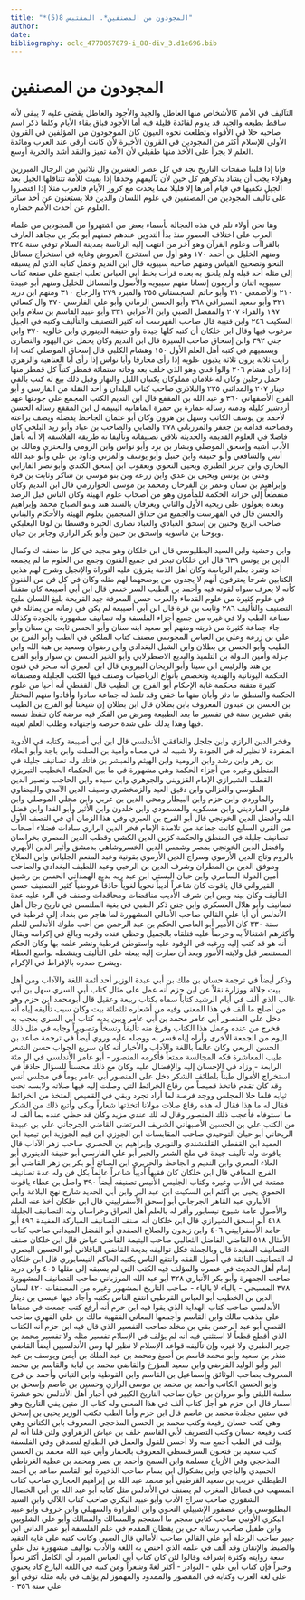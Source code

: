 ```yaml
---
title: "*المجودون من المصنفين*. المقتبس 8(5)"
author: 
date: 
bibliography: oclc_4770057679-i_88-div_3.d1e696.bib
---
```




#  المجودون من المصنفين 


 التآليف في الأمم كالأشخاص منها العاطل والجيد والأجود والعاطل يقضى عليه لا يبقى لأنه ساقط بطبعه والجيد قد يدوم لفائدة قليلة فيه أما الأجود فباق بقاء الأيام وكلما ذكر اسم صاحبه حلا في الأفواه وتطلعت نحوه العيون كان الموجودون من المؤلفين في القرون الأولى للإسلام أكثر من المجودين في القرون الأخيرة لأن كانت أرقى عند العرب ومائدة العلم لا يجرأ على الأخذ منها طفيلي لأن الأمة تميز والنقد أشد والحرية أوسع. 

 فإنا إذا قلبنا صفحات التاريخ نجد في كل عصر العشرين وال  ثلاثين  من الرجال المبرزين وهؤلاء يجب أن يشاد بذكرهم كل حين لأن تآليفهم وحدها إذا بقيت للأمة تتناقلها الجيل بعد الجيل تكفيها في قيام أمرها إلا قليلا مما يحدث مع كرور الأيام فالعرب مثلا إذا اقتصروا على تأليف المجودين من المصنفين في علوم اللسان والدين فلا يستغنون عن أخذ سائر العلوم عن أحدث الأمم حضارة. 

 وها نحن أولاء نلم في هذه العجالة بأسماء بعض من اشتهروا من المجودين من علماء العرب على اختلاف العصور منذ بدأ التدوين عندهم فمنهم أبو بكر بن مجاهد العارف بالقراآت وعلوم القرآن وهو آخر من انتهت إليه الرئاسة بمدينة السلام توفي سنة  ٣٢٤  ومنهم الخليل بن أحمد  ١٧٠  وهو أول من استخرج العروض وغاية في استخراج مسائل النحو وتصحيح القياس ومنهم صاحبه سيبويه قال ابن النديم وعمل كتابه الذي لم يسبقه إلى مثله  أحد  قبله ولم يلحق به بعده قرأت بخط أبي العباس ثعلب اجتمع على صنعة كتاب سيبويه  اثنان  و  أربعون  إنسانا منهم سيبويه والأصول والمسائل للخليل ومنهم أبو عبيدة  ٢١٠  والأصمعي  ٢١٠  وأبو حاتم السجستاني  ٢٥٥  والمبرد  ٢٧٩  والزجاج  ٣١٠  ومنهم ابن دريد  ٣٢١  وأبو سعيد السيرافي  ٣٦٨  وأبو الحسن الرماني وأبو علي الفارسي  ٣٧٠  وال كسائي  ١٩٧  والفراء  ٢٠٧  والمفضل الضبي وابن الأعرابي  ٣٣١  وأبو عبيد القاسم بن سلام وابن السكيت  ٢٤٦  وابن قتيبة قال صاحب الفهرست أنه كثير التصنيف والتأليف وكتبه في الجيل مرغوب فيها وقال ابن خلكان أن كتبه كلها جيدة واو حنيفة الدينوري وابن خالويه  ٣٧٠  وابن جني  ٣٩٢  وابن إسحاق صاحب السيرة قال ابن النديم وكان يحمل عن اليهود والنصارى ويسميهم في كتبه أهل العلم الأول  ١٥٠  وهشام الكلبي قال إسحاق الموصلي كنت إذا رأيت  ثلاثة  يرون  ثلاثة  يذبون علويه إذا رأى مخارقا وأبا نواس إذا   رأى أبا العتاهية والزهري إذا رأى هشام  ٢٠٦  والوا قدي وهو الذي خلف بعد وفاته  ستمائة  فمطر كتباً كل قمطر منها حمل رجلين وكان له غلامان مملوكان يكتبان الليل والنهار وقبل ذلك بيع له كتب بألفي دينار  ٢٠٧  والمدائني  ٢٢٥  والبلاذري صاحب كتاب البلدان و  أحد  النقلة من الفارسي و  أبو الفرج الأصفهاني  ٣٦٠  و  عبد الله  بن المقفع  قال ابن النديم الكتب المجمع على جودتها عهد أزدشير كليلة ودمنة رسالة عمارة بن حمزة الماهانية اليتيمة ل  ابن المقفع  رسالة الحسن لأحمد بن يوسف الكاتب وسهل بن هرون وكان أبو عثمان  الجاحظ  يفضله ويصف براعته وفصاحته قدامه بن جعفر والمرزباني  ٣٧٨  والصابي والصاحب بن عباد وأبو زيد البلخي كان فاضلا في العلوم القديمة والحديثة تلاقي تصنيفاته وتأليفا ته طريقة الفلاسفة إلا أنه بأهل الأدب أشبه وإسحق الموصلي وبشار بن برد وأبو نواس وابن الرومي والبحتري ومالك بن أنس والشافعي وأبو حنيفة وابن حنبل وأبو يوسف والمزني وداود بن علي وأبو عبد الله البخاري وابن جرير الطبري ويحيى النحوي ويعقوب ابن إسحق الكندي وأبو نصر الفارابي ومتى بن يونس ويحيى بن عدي وابن زرعه وبن بنو موسى بن شاكر وثابت بن قرة وإبراهيم بن سنان وعمر بن الفرخان ومحمد بن موسى الخوارزمي قال ابن النديم وكان منقطعاً إلى خزانة الحكمة للمأمون وهو من أصحاب علوم الهيئة وكان الناس قبل الرصد وبعده يعولون على زيجيه الأول والثاني ويعرفان بالسند هند وبنو الصباح محمد وإبراهيم والحسن قال في الفهرست والجميع من حذاق المنجمين بعلوم الهيئة والأحكام والبتاني صاحب الزيج وحنين بن إسحق العبادي والعباد نصارى الحيرة وقسطا بن لوقا البعلبكي ويوحنا بن ماسويه وإسحق بن حنين وأبو بكر الرازي وجابر بن حيان. 

 وابن وحشية وابن السيد البطليوسي قال ابن خلكان وهو مجيد في كل ما صنفه ك وكمال الدين بن يونس  ٦٣٩  قال ابن خلكان تبحر في جميع الفنون وجمع من العلوم ما لم يجمعه  أحد  وتفرد بعلم الرياضة وكان أهل الذمة يقرؤن عليه التوراة والإنجيل وشرح لهم هذين الكتابين شرحا يعترفون أنهم لا يجدون من يوضحهما لهم مثله وكان في كل فن من الفنون كأنه لا يعرف سواه لقوته فيه وأحمد بن الطيب السر خسي قال ابن أبي أصيبعة كان متفنناً في علوم كثيرة من علوم القدماء والعرب حسن المعرفة جيد القريحة بليغ اللسان مليح   التصنيف والتأليف  ٢٨٦  وثابت بن قرة قال ابن أبي أصيبعة لم يكن في زمانه من يماثله في صناعة الطب ولا في غيره من جميع أجزاء الفلسفة وله تصانيف مشهورة بالجودة وكذلك جاء جماعة كثيرة من ذريته ومنهم أبو سعيد ابنه سنان وأبو الحسن ثابت بن سنان وأبو علي بن زرعة وعلي بن العباس المجوسي مصنف كتاب الملكي في الطب وأبو الفرج بن الطيب وأبو الحسن بن بطلان وابن الشبل البغدادي وابن رضوان وسعيد بن هبة الله وابن جزلة وأمين الدولة بن التلميذ والبديع الاصطرلابي وأبو الخير الحسن بن سوار وأبو الفرج بن هند والرئيس ابن سينا وأبو الريحان البيروني قال ابن العبري أنه مبحر في فنون الحكمة اليونانية والهندية وتخصص بأنواع الرياضيات وصنف فيها الكتب الجليلة ومصنفاته كثيرة متقنة محكمة غاية الإحكام أبو الفرج بن الطيب قال القفطي أنه أحيا من علوم الحكمة والمنطق ما دثر وأبان منها ما خفي وقد تلمذ له جماعة سادوا وأفادوا منهم المختار بن الحسن بن عبدون المعروف بابن بطلان قال ابن بطلان إن شيخنا أبو الفرج بن الطيب بقي  عشرين  سنة في تفسير ما بعد الطبيعة ومرض من الفكر فيه مرضة كان تلفظ نفسه فيها وهذا يدلك على شدة حرصه واجتهاده وطلب العلم لعينه. 

 وفخر الدين الرازي وابن جلجل والغافقي الأندلسي قال ابن أبي أصيبعة وكتابه في الأدوية المفردة لا نظير له في الجودة ولا شبيه له في معناه وأمية بن الصلت وابن باجة وأبو العلاء بن زهر وابن رشد وابن الرومية وابن الهيثم والمبشر بن فاتك وله تصانيف جليلة في المنطق وغيره من أجزاء الحكمة وهي مشهورة في ما بين الحكماء الخطيب التبريزي القطب الشيرازي الإمام القزويني والجوهري وابن سيده وابن الحاجب ونصير الدين الطوسي والغزالي وابن دقيق العيد والزمخشري وسيف الدين الآمدي والبيضاوي والماوردي وابن حزم وابن البيطار ومحي الدين بن عربي وابن مجلي الموصلي وابن فلوس المارديني وابن مسكويه والمسعودي وابن خلدون وابن الأثير وأبو الفدا وابن فضل الله وأفضل الدين الخونجي قال أبو الفرج بن العبري وفي هذا الزمان أي في النصف الأول من القرن السابع كانت جماعة من تلامذة الإمام فخر الدين الرازي سادات فضلاء أصحاب تصانيف جليلة في المنطق والحكمة كزين الدين الكشي وقطب الدين المصري بخراسان وافضل الدين الخونجي بمصر وشمس الدين الخسروشاهي بدمشق وأثير الدين   الأبهري بالروم وتاج الدين الأرموي وسراج الدين الأرموي بقونية وعبد المنعم الجلياني وابن الصلاح وموفق الدين بن المطران وشرف الدين بن الرحبي وعبد اللطيف البغدادي والصاحب أمين الدولة السامري وابن حيان البستي ابن عبد ربه بديع الهمداني الحسن بن رشيق القيرواني قال ياقوت كان شاعراً أديباً نحوياً لغوياً حاذقاً عروضياً كثير التصنيف حسن التأليف وكان بينه وبين ابن شرف الأديب مناقضات ومحاقدات وصنف في الرد عليه عدة تصانيف وأبو هلال العسكري وابن جني ذكر الضبي في بغية الملتمس في تاريخ رجال أهل الأندلس أن أبا علي القالي صاحب الأمالي المشهورة لما هاجر من بغداد إلى قرطبة في سنة  ٣٣٠  كان الأمير أبو العاصي الحكم بن عبد الرحمن من أحب ملوك الأندلس للعلم وأكثرهم اشتغالاً به وحرصاً عليه فتلقاه بالجميل وحظي عنده وقربه وبالغ في إكرامه ويقال أنه هو قد كتب إليه ورغبه في الوفود عليه واستوطن قرطبة ونشر علمه بها وكان الحكم المستنصر قبل ولايته الأمور وبعد أن صارت إليه يبعثه على التأليف وينشطه بواسع العطاء ويشرح صدره بالإفراط في الإكرام. 

 وذكر أيضاً في ترجمة حسان بن ملك بن أبي عبدة الوزير  أحد  أئمة اللغة والآداب ومن أهل بيت جلالة ووزارة نقلاً عن ابن حزم أنه عمل على مثال كتاب أبي السري سهل بن أبي غالب الذي  ألف  في أيام الرشيد كتاباً سماه بكتاب ربيعة وعقيل قال أبومحمد ابن حزم وهو من أصلح ما  ألف  في هذا المعنى وفيه من أشعاره  ثلثمائة  بيت وكان سبب تأليفه إياه أنه دخل على المنصور أبي عامر محمد بن أبي عامر وبين يديه كتاب أبي السري بعجب به فخرج من عنده وعمل هذا الكتاب وفرغ منه تأليفاً ونسخاً وتصويراً وجابه في مثل ذلك اليوم من الجمعة الأخرى وأراه إياه فسر به ووصله عليه وروي أيضاً في ترجمة صاعد بن الحسن الربعي وكان عالماً باللغة والآداب والأخبار أنه كان سريع الجواب حسن الشعر طيب المعاشرة فكه المجالسة ممتعاً فأكرمه المنصور - أبو عامر الأندلسي في ال  مئة  الرابعة - وزاد في الإحسان إليه والإفضال عليه وكان مع ذلك محسناً للسؤال حاذقاً في استخراج الأموال طبناً بلطائف الشكر دخل على المنصور أبي عامر يوماً في مجلس أنس وقد كان تقدم فاتخذ قميصاً من رقاع الخرائط التي وصلت إليه فيها صلاته ولابسه تحت ثيابه فلما خلا المجلس ووجد فرصة لما أراد تجرد وبقي في القميص المتخذ من الخرائط فقال له ما   هذا فقال له هذه رقاع صلات مولانا اتخذتها شعاراً وبكى وأتبع ذلك من الشكر ما استوفاه فأعجب ذلك المنصور وقال له لك عندي مزيد وكان قد حظي عنده بما  ألف  له من الكتب علي بن الحسين الأصبهاني الشريف المرتضى القاضي الجرجاني علي بن عبيدة الريحاني أبو حيان التوحيدي صاحب المقابسات ابن الجوزي ابن قيم الجوزية ابن تيمية ابن العميد ابن القفطي القلقشندي والنويري وإبراهيم بن الحصري صاحب زهر الآداب قال ياقوت وله تآليف جيدة في ملح الشعر والخبر أبو علي الفارسي أبو حنيفة الدينوري أبو العلاء المعري وابن النديم و  الجاحظ  والحريري ابن الصائغ أبو بكر بن زهر القاضي أبو الفرج المعافي قال ابن خلكان كان فقيهاً أديباً شاعراً عالماً بكل فن وله عدة تصانيف ممتعة في الأدب وغيره وكتاب الجليس الأنيس تصنيفه أيضاً  ٣٩٠  واصل بن عطاء ياقوت الحموي يحيى بن أكثم ابن السكيت ابن عبد البر وابن أبي الحديد شارح نهج البلاغة وابن الأنباري عبد القاهر الجرجاني أبو إسحق الأسفراييني قال ابن خلكان أخذ عنه العلم والأصول عامة شيوخ نيسابور وأقر له بالعلم أهل العراق وخراسان وله التصانيف الجليلة  ٤١٨  أبو إسحق الشيرازي قال ابن خلكان أنه صنف التصانيف المباركة المفيدة  ٤٩٦  أبو حامد الأسفراييني  ٤٠٦  وابن زيدون والصلاح الصفدي أبو الفضل الميداني صاحب كتاب الأمثال  ٥١٨  القاضي الفاضل الثعالبي صاحب اليتيمة القاضي عياض قال ابن خلكان صنف التصانيف المفيدة قال وبالجملة فكل تواليفه بديعة القاضي الباقلاني أبو الحسين البصري له التصانيف النائقة في أصول الفقه وانتفع الناس بكتبه الحاكم النيسابوري قال ابن خلكان إمام أهل الحديث في عصره والمؤلف فيه الكتب التي لم يسبقه إلى مثلها  ٤٠٥  وابن دريد صاحب الجمهرة وأبو بكر الأنباري  ٣٢٨  أبو عبد الله المرزباني صاحب التصانيف المشهورة  ٣٧٨  المسبحي - بالباء لا بالياء - صاحب التاريخ المشهور وغيره من المصنفات  ٤٢٠  لسان الدين بن الخطيب أبو العباس القرطبي انتفع الناس بكتبه وأجاد فيها عيسى بن دينار الأندلسي صاحب كتاب الهداية الذي يقوا فيه ابن حزم أنه أرفع كتب جمعت في معناها على مذهب مالك وابن القاسم وأجمعها المعاني الفقهية مالك بن علي الفهري صاحب القصي أبو عبد الرحمن بقي بن مخلد صاحب التفسير الذي قال فيه ابن حزم أنه الكتاب الذي أقطع قطعاً لا استثني فيه أنه لم يؤلف في الإسلام تفسير مثله ولا تفسير محمد بن   جرير الطبري ولا غيره وإن تآليفه قواعد الإسلام لا نظير لها ومن الأندلسيين أيضاً القاضي منذر بن سعيد وأبو محمد قاسم بن أصبغ ومحمد بن عبد الملك بن أيمن ويوسف بن عبد البر وأبو الوليد الفرضي وابن سعيد المؤرخ والقاضي محمد بن لبابة والقاسم بن محمد المعروف بصاحب الوثائق وإسماعيل بن القاسم وابن القوطية وابن التياني وأحمد بن فرج وأبو الحسن الكاتب وأحمد بن محمد بن موسى الرازي وحسين بن عاصم وإسحق بن سلمة الليثي وأبو مروان بن حيان صاحب التاريخ الكبير في أخبار أهل الأندلس نحو  عشرة  أسفار قال ابن حزم هو أجل كتاب  ألف  في هذا المعنى وله كتاب ال  متين  يفي التاريخ وهو في  ستين  مجلدة محمد بن عاصم قال ابن حزم وأما الطب فكتب الوزير يحيى بن إسحق وهي كتب حسان رفيعة وكتب محمد بن الحسن المذحجي المعروف بابن الكتاني وهي كتب رفيعة حسان وكتب التصريف لأبي القاسم خلف بن عياش الزهراوي ولئن قلنا أنه لم يؤلف في الطب أجمع منه ولا أحسن للقول والعمل في الطبائع لنصدقن وفي الفلسفة كتب سعيد بن فتحون السرقسطي المعروف بالحمار وأبي عبد الله محمد بن الحسن المذحجي وفي الأزياج مسلمة وابن السمح وأحمد بن نصر ومحمد بن عطية الغرناطي الحميدي والباجي وابن بشكوال ابن بسام صاحب الذخيرة أبو القاسم صاعد بن أحمد الطيطلي عريب بن سعيد القرطبي أبو محمد عبد الله بن إبراهيم الحجاري صاحب كتاب المسهب في فضائل المغرب لم يصنف في الأندلس مثل كتابه أبو عبد الله بن أبي الخصال الشقوري صاحب سراج الأدب وأبو عبيد البكري صاحب كتاب اللآلي وابن السيد البطليوسي وابن عصفور الإشبيلي النحوي وابن الطراوة والسهيلي وابن خروف وأبو عبيد البكري الأونبي صاحب كتابي معجم ما استعجم والمسالك والممالك وأبو علي الشلوبين وابن طفيل صاحب رسالة حي بن يقظان المقدم في علم الفلسفة أبو عمر الداني ابن جبير صاحب الرحلة أبو علي القالي صاحب الأمالي قال الضبي وكانت كتبه على غاية التقيد والضبط والإتقان وقد  ألف  في علمه الذي اختص به اللغة والأدب تواليف مشهورة تدل على سعة روايته وكثرة إشرافه وقالوا لئن كان كتاب أبي العباس المبرد أي الكامل أكثر نحواً وخبراً فإن كتاب أبي علي - النوادر - أكثر لغةً وشعراً ومن كتبه في اللغة البارع كاد يحتوي على لغة العرب وكتابه في المقصور والممدود والمهموز لم يؤلف في بابه مثله   توفي أبو علي سنة  ٣٥٦  ٠ 
